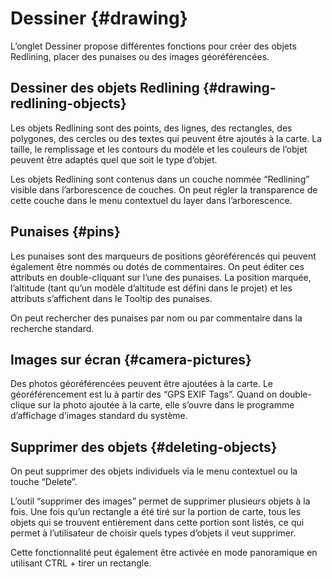 # Dessiner {#drawing}

L’onglet Dessiner propose différentes fonctions pour créer des objets Redlining, placer des punaises ou des images géoréférencées.

## Dessiner des objets Redlining {#drawing-redlining-objects}

Les objets Redlining sont des points, des lignes, des rectangles, des polygones, des cercles ou des textes qui peuvent être ajoutés à la carte. La taille, le remplissage et les contours du modèle et les couleurs de l’objet peuvent être adaptés quel que soit le type d’objet.

Les objets Redlining sont contenus dans un couche nommée “Redlining” visible dans l’arborescence de couches. On peut régler la transparence de cette couche dans le menu contextuel du layer dans l’arborescence.

## Punaises {#pins}

Les punaises sont des marqueurs de positions géoréférencés qui peuvent également être nommés ou dotés de commentaires. On peut éditer ces attributs en double-cliquant sur l’une des punaises. La position marquée, l’altitude (tant qu’un modèle d’altitude est défini dans le projet) et les attributs s’affichent dans le Tooltip des punaises.

On peut rechercher des punaises par nom ou par commentaire dans la recherche standard.

## Images sur écran {#camera-pictures}

Des photos géoréférencées peuvent être ajoutées à la carte. Le géoréférencement est lu à partir des “GPS EXIF Tags”. Quand on double-clique sur la photo ajoutée à la carte, elle s’ouvre dans le programme d’affichage d’images standard du système.

## Supprimer des objets {#deleting-objects}

On peut supprimer des objets individuels via le menu contextuel ou la touche “Delete”.

L’outil “supprimer des images” permet de supprimer plusieurs objets à la fois. Une fois qu’un rectangle a été tiré sur la portion de carte, tous les objets qui se trouvent entièrement dans cette portion sont listés, ce qui permet à l’utilisateur de choisir quels types d’objets il veut supprimer.

Cette fonctionnalité peut également être activée en mode panoramique en utilisant CTRL + tirer un rectangle.
